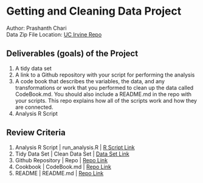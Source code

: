 
# Getting and Cleaning Data Project
Author: Prashanth Chari <br />
Data Zip File Location: [UC Irvine Repo](https://d396qusza40orc.cloudfront.net/getdata%2Fprojectfiles%2FUCI%20HAR%20Dataset.zip "Clicking will download the data")

## Deliverables (goals) of the Project
1. A tidy data set 
2. A link to a Github repository with your script for performing the analysis 
3. A code book that describes the variables, the data, and any transformations or work that you performed to clean up the data called CodeBook.md. You should also include a README.md in the repo with your scripts. This repo explains how all of the scripts work and how they are connected.
4. Analysis R Script

## Review Criteria
1. Analysis R Script |  run_analysis.R |  [R Script Link](https://github.com/prchari/datasciencecoursera-3/blob/master/run_analysis.R "run_analysis.R")
2. Tidy Data Set |  Clean Data Set |  [Data Set Link](https://github.com/prchari/datasciencecoursera-3/blob/master/tidydata.txt "tidyData.txt")
3. Github Repository | Repo |  [Repo Link](https://github.com/prchari/datasciencecoursera-3 "Click to go to Repository")
4. Cookbook | CodeBook.md |  [Repo Link](https://github.com/prchari/datasciencecoursera-3/blob/master/codebook.md "CodeBook.md")
5. README | README.md |  [Repo Link](https://github.com/prchari/datasciencecoursera-3/blob/master/README.md "README.md")

